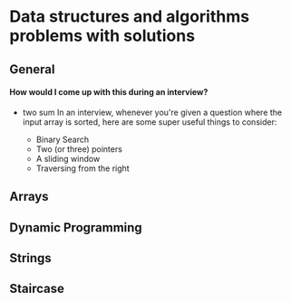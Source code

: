 Data structures and algorithms problems with solutions
==

## General

#### How would I come up with this during an interview?
- two sum
    In an interview, whenever you're given a question where the input 
    array is sorted, here are some super useful things to consider:

    - Binary Search
    - Two (or three) pointers
    - A sliding window
    - Traversing from the right

## Arrays
## Dynamic Programming
## Strings
## Staircase